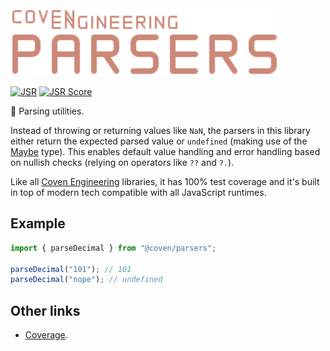 <img alt="Coven Engineering Parsers logo" src="https://raw.githubusercontent.com/covenengineering/libraries/main/@coven/parsers/logo.svg" height="108" />

[![JSR](https://jsr.io/badges/@coven/parsers)](https://coven.to/parsers)
[![JSR Score](https://jsr.io/badges/@coven/parsers/score)](https://coven.to/parsers/score)

💫 Parsing utilities.

Instead of throwing or returning values like `NaN`, the parsers in this library
either return the expected parsed value or `undefined` (making use of the
[Maybe](https://coven.to/types/doc/~/Maybe) type). This enables default value
handling and error handling based on nullish checks (relying on operators like
`??` and `?.`).

Like all [Coven Engineering](https://coven.engineering) libraries, it has 100%
test coverage and it's built in top of modern tech compatible with all
JavaScript runtimes.

## Example

```typescript
import { parseDecimal } from "@coven/parsers";

parseDecimal("101"); // 101
parseDecimal("nope"); // undefined
```

## Other links

- [Coverage](https://app.codecov.io/github/covenengineering/libraries).
